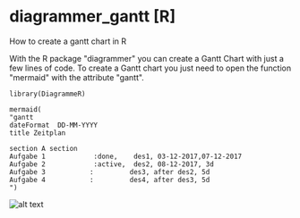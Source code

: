 # diagrammer_gantt [R]
How to create a gantt chart in R


With the R package "diagrammer" you can create a Gantt Chart with just a few lines of code.
To create a Gantt chart you just need to open the function "mermaid" with the attribute "gantt".

```
library(DiagrammeR)

mermaid(
"gantt
dateFormat  DD-MM-YYYY
title Zeitplan

section A section
Aufgabe 1            :done,    des1, 03-12-2017,07-12-2017
Aufgabe 2            :active,  des2, 08-12-2017, 3d
Aufgabe 3           :         des3, after des2, 5d
Aufgabe 4           :         des4, after des3, 5d
")
```

![alt text](https://fhwnspeicher.blob.core.windows.net/eins/gantt.png)
